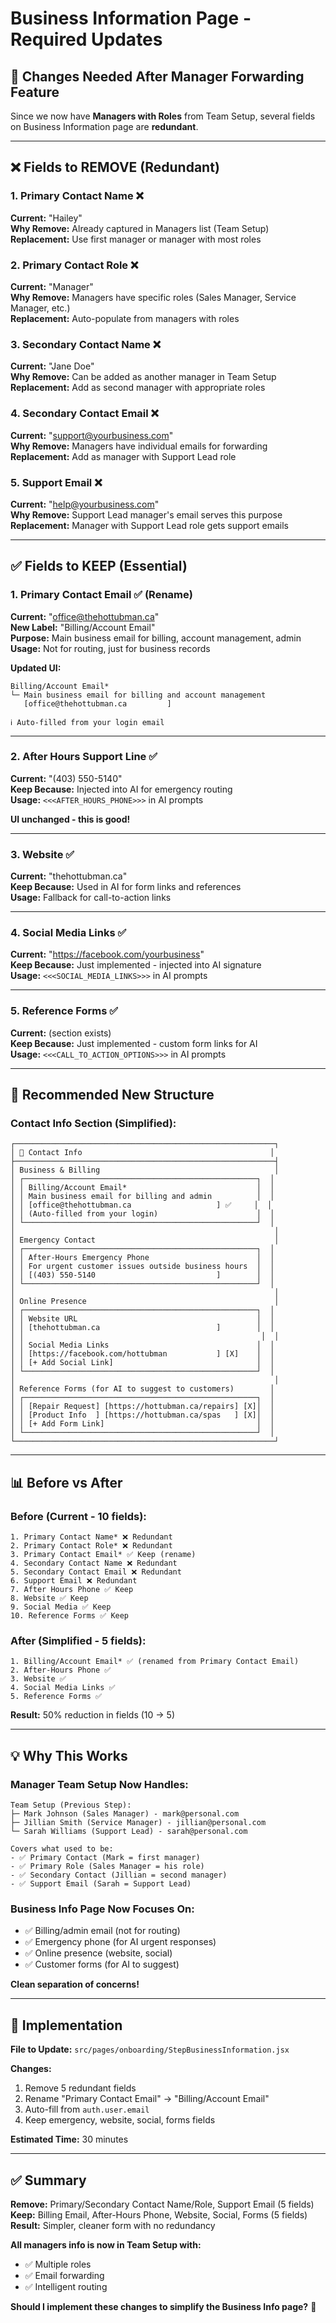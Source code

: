 # Business Information Page - Required Updates

## 🎯 Changes Needed After Manager Forwarding Feature

Since we now have **Managers with Roles** from Team Setup, several fields on Business Information page are **redundant**.

---

## ❌ Fields to REMOVE (Redundant)

### **1. Primary Contact Name** ❌
**Current:** "Hailey"  
**Why Remove:** Already captured in Managers list (Team Setup)  
**Replacement:** Use first manager or manager with most roles  

### **2. Primary Contact Role** ❌
**Current:** "Manager"  
**Why Remove:** Managers have specific roles (Sales Manager, Service Manager, etc.)  
**Replacement:** Auto-populate from managers with roles  

### **3. Secondary Contact Name** ❌
**Current:** "Jane Doe"  
**Why Remove:** Can be added as another manager in Team Setup  
**Replacement:** Add as second manager with appropriate roles  

### **4. Secondary Contact Email** ❌
**Current:** "support@yourbusiness.com"  
**Why Remove:** Managers have individual emails for forwarding  
**Replacement:** Add as manager with Support Lead role  

### **5. Support Email** ❌
**Current:** "help@yourbusiness.com"  
**Why Remove:** Support Lead manager's email serves this purpose  
**Replacement:** Manager with Support Lead role gets support emails  

---

## ✅ Fields to KEEP (Essential)

### **1. Primary Contact Email** ✅ (Rename)
**Current:** "office@thehottubman.ca"  
**New Label:** "Billing/Account Email"  
**Purpose:** Main business email for billing, account management, admin  
**Usage:** Not for routing, just for business records  

**Updated UI:**
```
Billing/Account Email*
└─ Main business email for billing and account management
   [office@thehottubman.ca         ]
   
ℹ️ Auto-filled from your login email
```

---

### **2. After Hours Support Line** ✅
**Current:** "(403) 550-5140"  
**Keep Because:** Injected into AI for emergency routing  
**Usage:** `<<<AFTER_HOURS_PHONE>>>` in AI prompts  

**UI unchanged - this is good!**

---

### **3. Website** ✅
**Current:** "thehottubman.ca"  
**Keep Because:** Used in AI for form links and references  
**Usage:** Fallback for call-to-action links  

---

### **4. Social Media Links** ✅
**Current:** "https://facebook.com/yourbusiness"  
**Keep Because:** Just implemented - injected into AI signature  
**Usage:** `<<<SOCIAL_MEDIA_LINKS>>>` in AI prompts  

---

### **5. Reference Forms** ✅
**Current:** (section exists)  
**Keep Because:** Just implemented - custom form links for AI  
**Usage:** `<<<CALL_TO_ACTION_OPTIONS>>>` in AI prompts  

---

## 🔧 Recommended New Structure

### **Contact Info Section (Simplified):**

```
┌──────────────────────────────────────────────────────────┐
│ 📧 Contact Info                                          │
├──────────────────────────────────────────────────────────┤
│ Business & Billing                                       │
│ ┌────────────────────────────────────────────────────┐  │
│ │ Billing/Account Email*                             │  │
│ │ Main business email for billing and admin          │  │
│ │ [office@thehottubman.ca                   ] ✅     │  │
│ │ (Auto-filled from your login)                      │  │
│ └────────────────────────────────────────────────────┘  │
│                                                          │
│ Emergency Contact                                        │
│ ┌────────────────────────────────────────────────────┐  │
│ │ After-Hours Emergency Phone                        │  │
│ │ For urgent customer issues outside business hours  │  │
│ │ [(403) 550-5140                           ]        │  │
│ └────────────────────────────────────────────────────┘  │
│                                                          │
│ Online Presence                                          │
│ ┌────────────────────────────────────────────────────┐  │
│ │ Website URL                                        │  │
│ │ [thehottubman.ca                          ]        │  │
│ │                                                     │  │
│ │ Social Media Links                                 │  │
│ │ [https://facebook.com/hottubman           ] [X]    │  │
│ │ [+ Add Social Link]                                │  │
│ └────────────────────────────────────────────────────┘  │
│                                                          │
│ Reference Forms (for AI to suggest to customers)        │
│ ┌────────────────────────────────────────────────────┐  │
│ │ [Repair Request] [https://hottubman.ca/repairs] [X]│  │
│ │ [Product Info  ] [https://hottubman.ca/spas   ] [X]│  │
│ │ [+ Add Form Link]                                  │  │
│ └────────────────────────────────────────────────────┘  │
└──────────────────────────────────────────────────────────┘
```

---

## 📊 Before vs After

### **Before (Current - 10 fields):**
```
1. Primary Contact Name* ❌ Redundant
2. Primary Contact Role* ❌ Redundant
3. Primary Contact Email* ✅ Keep (rename)
4. Secondary Contact Name ❌ Redundant
5. Secondary Contact Email ❌ Redundant
6. Support Email ❌ Redundant
7. After Hours Phone ✅ Keep
8. Website ✅ Keep
9. Social Media ✅ Keep
10. Reference Forms ✅ Keep
```

### **After (Simplified - 5 fields):**
```
1. Billing/Account Email* ✅ (renamed from Primary Contact Email)
2. After-Hours Phone ✅
3. Website ✅
4. Social Media Links ✅
5. Reference Forms ✅
```

**Result:** 50% reduction in fields (10 → 5)

---

## 💡 Why This Works

### **Manager Team Setup Now Handles:**
```
Team Setup (Previous Step):
├─ Mark Johnson (Sales Manager) - mark@personal.com
├─ Jillian Smith (Service Manager) - jillian@personal.com
└─ Sarah Williams (Support Lead) - sarah@personal.com

Covers what used to be:
- ✅ Primary Contact (Mark = first manager)
- ✅ Primary Role (Sales Manager = his role)
- ✅ Secondary Contact (Jillian = second manager)
- ✅ Support Email (Sarah = Support Lead)
```

### **Business Info Page Now Focuses On:**
- ✅ Billing/admin email (not for routing)
- ✅ Emergency phone (for AI urgent responses)
- ✅ Online presence (website, social)
- ✅ Customer forms (for AI to suggest)

**Clean separation of concerns!**

---

## 🔧 Implementation

**File to Update:** `src/pages/onboarding/StepBusinessInformation.jsx`

**Changes:**
1. Remove 5 redundant fields
2. Rename "Primary Contact Email" → "Billing/Account Email"
3. Auto-fill from `auth.user.email`
4. Keep emergency, website, social, forms fields

**Estimated Time:** 30 minutes

---

## ✅ Summary

**Remove:** Primary/Secondary Contact Name/Role, Support Email (5 fields)  
**Keep:** Billing Email, After-Hours Phone, Website, Social, Forms (5 fields)  
**Result:** Simpler, cleaner form with no redundancy  

**All managers info is now in Team Setup with:**
- ✅ Multiple roles
- ✅ Email forwarding
- ✅ Intelligent routing

**Should I implement these changes to simplify the Business Info page?** 🚀
